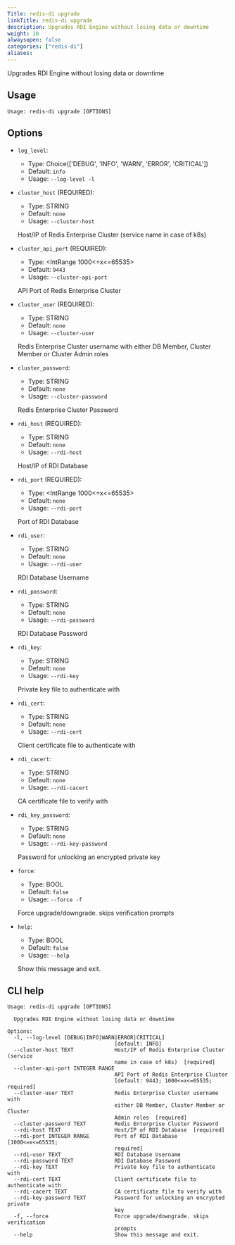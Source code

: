 ```yaml
---
Title: redis-di upgrade
linkTitle: redis-di upgrade
description: Upgrades RDI Engine without losing data or downtime
weight: 10
alwaysopen: false
categories: ["redis-di"]
aliases:
---
```


Upgrades RDI Engine without losing data or downtime

## Usage

```
Usage: redis-di upgrade [OPTIONS]
```

## Options

- `log_level`:

  - Type: Choice(['DEBUG', 'INFO', 'WARN', 'ERROR', 'CRITICAL'])
  - Default: `info`
  - Usage: `--log-level
-l`

- `cluster_host` (REQUIRED):

  - Type: STRING
  - Default: `none`
  - Usage: `--cluster-host`

  Host/IP of Redis Enterprise Cluster (service name in case of k8s)

- `cluster_api_port` (REQUIRED):

  - Type: <IntRange 1000<=x<=65535>
  - Default: `9443`
  - Usage: `--cluster-api-port`

  API Port of Redis Enterprise Cluster

- `cluster_user` (REQUIRED):

  - Type: STRING
  - Default: `none`
  - Usage: `--cluster-user`

  Redis Enterprise Cluster username with either DB Member, Cluster Member or Cluster Admin roles

- `cluster_password`:

  - Type: STRING
  - Default: `none`
  - Usage: `--cluster-password`

  Redis Enterprise Cluster Password

- `rdi_host` (REQUIRED):

  - Type: STRING
  - Default: `none`
  - Usage: `--rdi-host`

  Host/IP of RDI Database

- `rdi_port` (REQUIRED):

  - Type: <IntRange 1000<=x<=65535>
  - Default: `none`
  - Usage: `--rdi-port`

  Port of RDI Database

- `rdi_user`:

  - Type: STRING
  - Default: `none`
  - Usage: `--rdi-user`

  RDI Database Username

- `rdi_password`:

  - Type: STRING
  - Default: `none`
  - Usage: `--rdi-password`

  RDI Database Password

- `rdi_key`:

  - Type: STRING
  - Default: `none`
  - Usage: `--rdi-key`

  Private key file to authenticate with

- `rdi_cert`:

  - Type: STRING
  - Default: `none`
  - Usage: `--rdi-cert`

  Client certificate file to authenticate with

- `rdi_cacert`:

  - Type: STRING
  - Default: `none`
  - Usage: `--rdi-cacert`

  CA certificate file to verify with

- `rdi_key_password`:

  - Type: STRING
  - Default: `none`
  - Usage: `--rdi-key-password`

  Password for unlocking an encrypted private key

- `force`:

  - Type: BOOL
  - Default: `false`
  - Usage: `--force
-f`

  Force upgrade/downgrade. skips verification prompts

- `help`:

  - Type: BOOL
  - Default: `false`
  - Usage: `--help`

  Show this message and exit.

## CLI help

```
Usage: redis-di upgrade [OPTIONS]

  Upgrades RDI Engine without losing data or downtime

Options:
  -l, --log-level [DEBUG|INFO|WARN|ERROR|CRITICAL]
                                  [default: INFO]
  --cluster-host TEXT             Host/IP of Redis Enterprise Cluster (service
                                  name in case of k8s)  [required]
  --cluster-api-port INTEGER RANGE
                                  API Port of Redis Enterprise Cluster
                                  [default: 9443; 1000<=x<=65535; required]
  --cluster-user TEXT             Redis Enterprise Cluster username with
                                  either DB Member, Cluster Member or Cluster
                                  Admin roles  [required]
  --cluster-password TEXT         Redis Enterprise Cluster Password
  --rdi-host TEXT                 Host/IP of RDI Database  [required]
  --rdi-port INTEGER RANGE        Port of RDI Database  [1000<=x<=65535;
                                  required]
  --rdi-user TEXT                 RDI Database Username
  --rdi-password TEXT             RDI Database Password
  --rdi-key TEXT                  Private key file to authenticate with
  --rdi-cert TEXT                 Client certificate file to authenticate with
  --rdi-cacert TEXT               CA certificate file to verify with
  --rdi-key-password TEXT         Password for unlocking an encrypted private
                                  key
  -f, --force                     Force upgrade/downgrade. skips verification
                                  prompts
  --help                          Show this message and exit.
```
